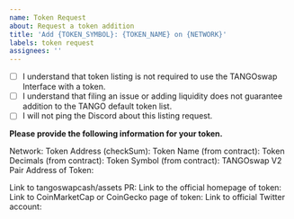 ```yaml
---
name: Token Request
about: Request a token addition
title: 'Add {TOKEN_SYMBOL}: {TOKEN_NAME} on {NETWORK}'
labels: token request
assignees: ''
---
```


- [ ] I understand that token listing is not required to use the TANGOswap Interface with a token.
- [ ] I understand that filing an issue or adding liquidity does not guarantee addition to the TANGO default token list.
- [ ] I will not ping the Discord about this listing request.

**Please provide the following information for your token.**

Network:
Token Address (checkSum):
Token Name (from contract):
Token Decimals (from contract):
Token Symbol (from contract):
TANGOswap V2 Pair Address of Token:

Link to tangoswapcash/assets PR:
Link to the official homepage of token:
Link to CoinMarketCap or CoinGecko page of token:
Link to official Twitter account:
